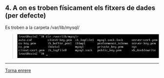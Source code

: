 ## 4. A on es troben físicament els fitxers de dades (per defecte)  

Es troben a la carpeta /var/lib/mysql/  
>![8](https://raw.githubusercontent.com/Josep88/MP10UF2-A1/master/Part%201/img/41.png)

***
[Torna enrere](https://github.com/Josep88/MP10UF2-A1)

